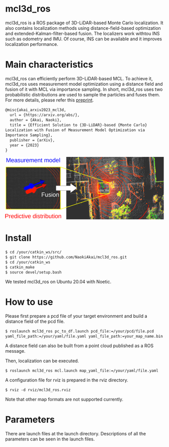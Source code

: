 # mcl3d_ros
mcl3d_ros is a ROS package of 3D-LiDAR-based Monte Carlo localization. It also contains localization methods using distance-field-based optimization and extended-Kalman-filter-based fusion. The localizers work withtou INS such as odometry and IMU. Of course, INS can be available and it improves localization performance.



# Main characteristics

mcl3d_ros can efficiently perform 3D-LiDAR-based MCL. To achieve it, mcl3d_ros uses measurement model optimization using a distance field and fusion of it with MCL via importance sampling. In short, mcl3d_ros uses two probabilistic distributions are used to sample the particles and fuses them. For more details, please refer this [preprint](https://).

```
@misc{akai_arxiv2023_mcl3d,
  url = {https://arxiv.org/abs/},
  author = {Akai, Naoki},
  title = {Efficient Solution to {3D-LiDAR}-based {Monte Carlo} Localization with Fusion of Measurement Model Optimization via Importance Sampling},
  publisher = {arXiv},
  year = {2023}
}
```



![](doc/mcl3d_ros_image.png)





# Install

```
$ cd /your/catkin_ws/src/
$ git clone https://github.com/NaokiAkai/mcl3d_ros.git
$ cd /your/catkin_ws
$ catkin_make
$ source devel/setup.bash
```

We tested mcl3d_ros on Ubuntu 20.04 with Noetic.





# How to use

Please first prepare a pcd file of your target environment and build a distance field of the pcd file.

```
$ roslaunch mcl3d_ros pc_to_df.launch pcd_file:=/your/pcd/file.pcd yaml_file_path:=/your/yaml/file.yaml yaml_file_path:=your_map_name.bin
```

A distance field can also be built from a point cloud published as a ROS message.

Then, localization can be executed.

```
$ roslaunch mcl3d_ros mcl.launch map_yaml_file:=/your/yaml/file.yaml
```

A configuration file for rviz is prepared in the rviz directory.

```
$ rviz -d rviz/mcl3d_ros.rviz
```

Note that other map formats are not supported currently.



# Parameters

There are launch files at the launch directory. Descriptions of all the parameters can be seen in the launch files.
